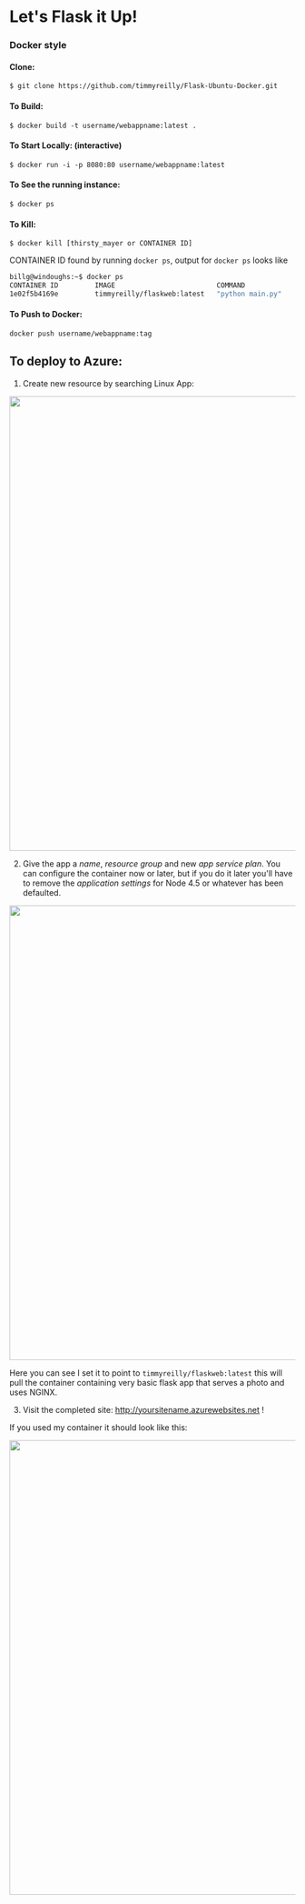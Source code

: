 # Let's Flask it Up!

### Docker style

#### Clone: 
`$ git clone https://github.com/timmyreilly/Flask-Ubuntu-Docker.git`

#### To Build: 
`$ docker build -t username/webappname:latest . `

#### To Start Locally: (interactive)
`$ docker run -i -p 8080:80 username/webappname:latest` 

#### To See the running instance:
`$ docker ps`

#### To Kill:
`$ docker kill [thirsty_mayer or CONTAINER ID]`  

CONTAINER ID found by running `docker ps`, output for `docker ps` looks like

```sh
billg@windoughs:~$ docker ps
CONTAINER ID         IMAGE                         COMMAND             CREATED               STATUS              PORTS                                     NAMES
1e02f5b4169e         timmyreilly/flaskweb:latest   "python main.py"    About a minute ago    Up About a minute   443/tcp, 8080/tcp, 0.0.0.0:8080->80/tcp   cranky_galileo
```

#### To Push to Docker:

`docker push username/webappname:tag `


## To deploy to Azure: 

1. Create new resource by searching Linux App: 

<kbd>
<img src="http://imgur.com/uqxNizy.png" width="800">
</kbd>

2. Give the app a *name*, *resource group* and new *app service plan*. You can configure the container now or later, but if you do it later you'll have to remove the *application settings* for Node 4.5 or whatever has been defaulted. 

<kbd>
<img src="http://imgur.com/i7aPq5q.png" width="800">
</kbd> 

Here you can see I set it to point to `timmyreilly/flaskweb:latest` this will pull the container containing very basic flask app that serves a photo and uses NGINX. 

3. Visit the completed site: 
http://yoursitename.azurewebsites.net !

If you used my container it should look like this: 

<kbd>
<img src="http://imgur.com/ovPlyGx.png" width="800">
</kbd> 



